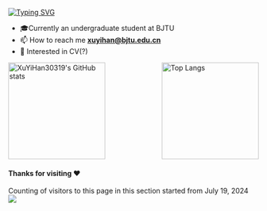 [![Typing SVG](https://readme-typing-svg.herokuapp.com?font=Fira+Code&pause=1000&width=435&lines=Hi+there+%E2%9C%BF(%E3%80%82%E2%97%95%E2%80%BF%E2%97%95%E3%80%82)%E2%9C%BF%EF%BC%8CI+am+XuYihan)](https://git.io/typing-svg)

- :mortar_board:Currently an undergraduate student at BJTU 
- 📫 How to reach me **xuyihan@bjtu.edu.cn**    
- 📸 Interested in CV(?) 

<div style="display: flex; justify-content: space-between; align-items: flex-start;">
    <img src="https://github-readme-stats.vercel.app/api?username=XuYiHan30319&show_icons=true&theme=transparent" alt="XuYiHan30319's GitHub stats" style="height: 195px;">
    <img src="https://github-readme-stats.vercel.app/api/top-langs/?username=XuYiHan30319&layout=compact" alt="Top Langs" style="height: 195px;">
</div>


#### Thanks for visiting :heart:
Counting of visitors to this page in this section started from July 19, 2024
</br>
![](https://count.getloli.com/get/@XuYiHan30319.github.readme)
</br>


